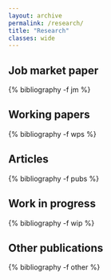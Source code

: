 ```yaml
---
layout: archive
permalink: /research/
title: "Research"
classes: wide
---
```



Job market paper
--------------
<!-- ### Job market paper -->
{% bibliography -f jm %}

Working papers
--------------
<!-- ### Working papers -->
{% bibliography -f wps %}

Articles
--------------
<!-- ### Articles -->
{% bibliography -f pubs %}

Work in progress
----------------
<!-- ### Work in progress -->
{% bibliography -f wip %}

Other publications
----------------
<!-- ### Other publications -->
{% bibliography -f other %}
